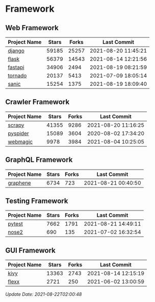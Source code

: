 # Framework

## Web Framework
| Project Name | Stars | Forks | Last Commit |
| ------------ | ----- | ----- | ----------- |
| [django](https://github.com/django/django) | 59185 | 25257 | 2021-08-20 11:45:21 |
| [flask](https://github.com/pallets/flask) | 56379 | 14543 | 2021-08-14 12:21:56 |
| [fastapi](https://github.com/tiangolo/fastapi) | 34906 | 2494 | 2021-08-19 08:21:59 |
| [tornado](https://github.com/tornadoweb/tornado) | 20137 | 5413 | 2021-07-09 18:05:14 |
| [sanic](https://github.com/sanic-org/sanic) | 15254 | 1375 | 2021-08-19 18:09:40 |

## Crawler Framework
| Project Name | Stars | Forks | Last Commit |
| ------------ | ----- | ----- | ----------- |
| [scrapy](https://github.com/scrapy/scrapy) | 41355 | 9286 | 2021-08-20 11:16:25 |
| [pyspider](https://github.com/binux/pyspider) | 15089 | 3604 | 2020-08-02 17:34:20 |
| [webmagic](https://github.com/code4craft/webmagic) | 9978 | 3984 | 2021-08-04 10:25:05 |

## GraphQL Framework
| Project Name | Stars | Forks | Last Commit |
| ------------ | ----- | ----- | ----------- |
| [graphene](https://github.com/graphql-python/graphene) | 6734 | 723 | 2021-08-21 00:40:50 |

## Testing Framework
| Project Name | Stars | Forks | Last Commit |
| ------------ | ----- | ----- | ----------- |
| [pytest](https://github.com/pytest-dev/pytest) | 7662 | 1791 | 2021-08-21 14:49:11 |
| [nose2](https://github.com/nose-devs/nose2) | 690 | 135 | 2021-07-02 16:32:54 |

## GUI Framework
| Project Name | Stars | Forks | Last Commit |
| ------------ | ----- | ----- | ----------- |
| [kivy](https://github.com/kivy/kivy) | 13363 | 2743 | 2021-08-14 12:15:19 |
| [flexx](https://github.com/flexxui/flexx) | 2721 | 250 | 2021-06-02 13:00:59 |

*Update Date: 2021-08-22T02:00:48*